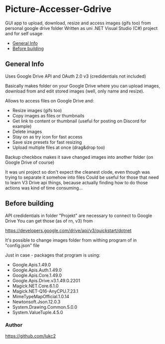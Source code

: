 # Picture-Accesser-Gdrive

GUI app to upload, download, resize and access images (gifs too) from personal google drive folder 
Written as uni .NET Visual Studio (C#) project and for self usage

* [General Info](#General-Info)
* [Before building](#Before)

## General Info

Uses Google Drive API and OAuth 2.0 v3 (credidentials not included) 

Basically makes folder on your Google Drive where you can upload images, download from and edit stored images (well, only name and resize).

Allows to access files on Google Drive and: 
 - Resize images (gifs too)
 - Copy images as files or thumbnails 
 - Get link to content or thumbnail (useful for posting on Discord for example)
 - Delete images
 - Stay on as try icon for fast access
 - Save size presets for fast resizing
 - Upload multiple files at once (drag&drop too)
 
Backup checkbox makes it save changed images into another folder (on Google Drive of course)

It was uni project so don't expect the cleanest clode, even though was trying to separate it somehow into files
Could be useful for those that need to learn V3 Drive api things, because actually finding how to do those actions was kind of time consuming...

## Before building
API credidentials in folder "Projekt" are necessary to connect to Google Drive
You can get those (as of rn, v3) from 

https://developers.google.com/drive/api/v3/quickstart/dotnet

It's possible to change images folder from withing program of in "config.json" file

Just in case - packages that program is using:
 - Google.Apis.1.49.0
 - Google.Apis.Auth.1.49.0
 - Google.Apis.Core.1.49.0
 - Google.Apis.Drive.v3.1.49.0.2201
 - Magick.NET.Core.6.1.0
 - Magick.NET-Q16-AnyCPU.7.23.1
 - MimeTypeMapOfficial.1.0.14
 - Newtonsoft.Json.12.0.3
 - System.Drawing.Common.5.0.0
 - System.ValueTuple.4.5.0


### Author
https://github.com/lukc2
